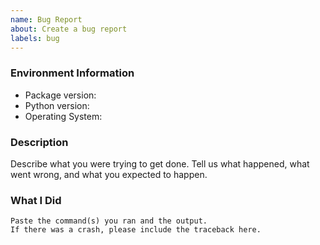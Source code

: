 ```yaml
---
name: Bug Report
about: Create a bug report
labels: bug
---
```


<!-- Please search existing issues to avoid creating duplicates. -->

### Environment Information

-   Package version:
-   Python version:
-   Operating System:

### Description

Describe what you were trying to get done.
Tell us what happened, what went wrong, and what you expected to happen.

### What I Did

```
Paste the command(s) you ran and the output.
If there was a crash, please include the traceback here.
```
